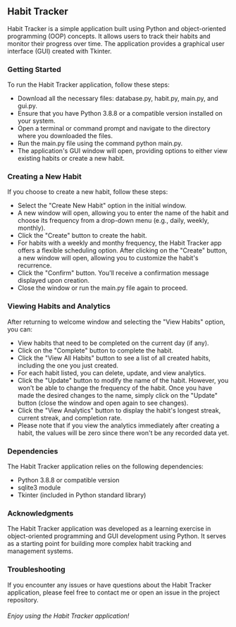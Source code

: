 ## Habit Tracker

Habit Tracker is a simple application built using Python and object-oriented programming (OOP) concepts. It allows users to track their habits and monitor their progress over time. The application provides a graphical user interface (GUI) created with Tkinter.

### Getting Started

To run the Habit Tracker application, follow these steps:

- Download all the necessary files: database.py, habit.py, main.py, and gui.py.
- Ensure that you have Python 3.8.8 or a compatible version installed on your system.
- Open a terminal or command prompt and navigate to the directory where you downloaded the files.
- Run the main.py file using the command python main.py.
- The application's GUI window will open, providing options to either view existing habits or create a new habit.

### Creating a New Habit

If you choose to create a new habit, follow these steps:

- Select the "Create New Habit" option in the initial window.
- A new window will open, allowing you to enter the name of the habit and choose its frequency from a drop-down menu (e.g., daily, weekly, monthly).
- Click the "Create" button to create the habit. 
- For habits with a weekly and monthy frequency, the Habit Tracker app offers a flexible scheduling option. After clicking on the "Create" button, a new window will open, allowing you to customize the habit's recurrence.
- Click the "Confirm" button. You'll receive a confirmation message displayed upon creation.
- Close the window or run the main.py file again to proceed.

### Viewing Habits and Analytics

After returning to welcome window and selecting the "View Habits" option, you can:

- View habits that need to be completed on the current day (if any).
- Click on the "Complete" button to complete the habit.
- Click the "View All Habits" button to see a list of all created habits, including the one you just created.
- For each habit listed, you can delete, update, and view analytics.
- Click the "Update" button to modify the name of the habit. However, you won't be able to change the frequency of the habit. Once you have made the desired changes to the name, simply click on the "Update" button (close the window and open again to see changes).
- Click the "View Analytics" button to display the habit's longest streak, current streak, and completion rate.
- Please note that if you view the analytics immediately after creating a habit, the values will be zero since there won't be any recorded data yet.

### Dependencies

The Habit Tracker application relies on the following dependencies:

- Python 3.8.8 or compatible version
- sqlite3 module
- Tkinter (included in Python standard library)

### Acknowledgments

The Habit Tracker application was developed as a learning exercise in object-oriented programming and GUI development using Python. It serves as a starting point for building more complex habit tracking and management systems.

### Troubleshooting

If you encounter any issues or have questions about the Habit Tracker application, please feel free to contact me or open an issue in the project repository.

###### Enjoy using the Habit Tracker application!